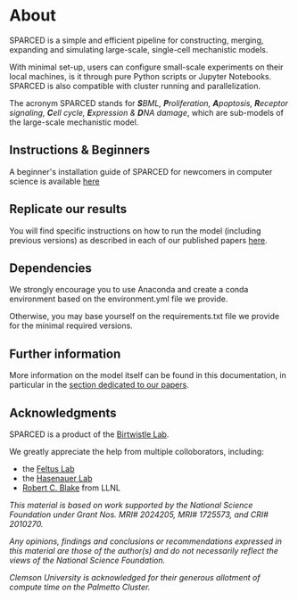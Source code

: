 # About

SPARCED is a simple and efficient pipeline for constructing, merging, expanding
and simulating large-scale, single-cell mechanistic models.

With minimal set-up, users can configure small-scale experiments on their local
machines, is it through pure Python scripts or Jupyter Notebooks.
SPARCED is also compatible with cluster running and parallelization.

The acronym SPARCED stands for _**S**BML, **P**roliferation, **A**poptosis,
**R**eceptor signaling, **C**ell cycle, **E**xpression & **D**NA damage_, which
are sub-models of the large-scale mechanistic model.

## Instructions & Beginners

A beginner's installation guide of SPARCED for newcomers in computer science
is available [here](installation-guide.md)

## Replicate our results

You will find specific instructions on how to run the model (including previous
versions) as described in each of our published papers
[here](papers/summary.rst).

## Dependencies

We strongly encourage you to use Anaconda and create a conda environment based
on the environment.yml file we provide.

Otherwise, you may base yourself on the requirements.txt file we provide for
the minimal required versions.

## Further information

More information on the model itself can be found in this documentation, in
particular in the [section dedicated to our papers](papers/summary.rst).

## Acknowledgments

SPARCED is a product of the [Birtwistle Lab](http://www.birtwistlelab.com/).

We greatly appreciate the help from multiple colloborators, including:
  - the [Feltus Lab](https://www.clemson.edu/science/departments/genetics-biochemistry/people/profiles/ffeltus)
  - the [Hasenauer Lab](https://www.mathematics-and-life-sciences.uni-bonn.de/en/group-members/jan-hasenauer)
  - [Robert C. Blake](https://bbs.llnl.gov/RobertBlake.html) from LLNL

_This material is based on work supported by the National Science Foundation
under Grant Nos. MRI# 2024205, MRI# 1725573, and CRI# 2010270._

_Any opinions, findings and conclusions or recommendations expressed in this
material are those of the author(s) and do not necessarily reflect the views of
the National Science Foundation._

_Clemson University is acknowledged for their generous allotment of compute time
on the Palmetto Cluster._
